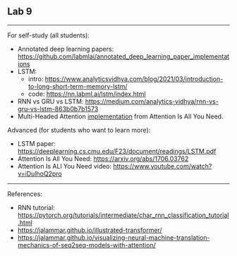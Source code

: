 ## Lab 9

***
For self-study (all students):
* Annotated deep learning papers: https://github.com/labmlai/annotated_deep_learning_paper_implementations
* LSTM: 
    * intro: https://www.analyticsvidhya.com/blog/2021/03/introduction-to-long-short-term-memory-lstm/
    * code: https://nn.labml.ai/lstm/index.html
* RNN vs GRU vs LSTM: https://medium.com/analytics-vidhya/rnn-vs-gru-vs-lstm-863b0b7b1573
* Multi-Headed Attention [implementation](https://nn.labml.ai/transformers/mha.html) from Attention Is All You Need. 

Advanced (for students who want to learn more):
- LSTM paper: https://deeplearning.cs.cmu.edu/F23/document/readings/LSTM.pdf
- Attention Is All You Need: https://arxiv.org/abs/1706.03762
- Attention Is ALl You Need video: https://www.youtube.com/watch?v=iDulhoQ2pro

***
References:
- RNN tutorial: https://pytorch.org/tutorials/intermediate/char_rnn_classification_tutorial.html
- https://jalammar.github.io/illustrated-transformer/
- https://jalammar.github.io/visualizing-neural-machine-translation-mechanics-of-seq2seq-models-with-attention/
